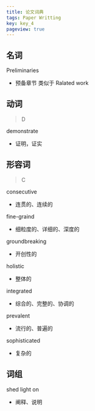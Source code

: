 ```yaml
---
title: 论文词典
tags: Paper Writting
key: key_4
pageview: true
---
```


## 名词

Preliminaries

- 预备章节 类似于 Ralated work

## 动词

> D

demonstrate

- 证明，证实

## 形容词

> C

consecutive

- 连贯的、连续的

fine-graind

- 细粒度的、详细的、深度的

groundbreaking

- 开创性的

holistic

- 整体的

integrated

- 综合的、完整的、协调的

prevalent

- 流行的、普遍的

sophisticated

- 复杂的

## 词组

shed light on

- 阐释、说明
